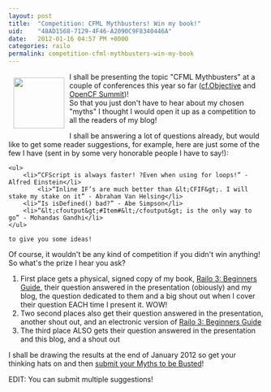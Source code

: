 ```yaml
---
layout: post
title:  "Competition: CFML Mythbusters! Win my book!"
uid:	"48AD1568-7129-4F46-A2090C9F8340446A"
date:   2012-01-16 04:57 PM +0000
categories: railo
permalink: competition-cfml-mythbusters-win-my-book
---
```

<img src="http://www.markdrew.co.uk/blog/enclosures/mythbusters_busted..png" width="100" align="left" vspace="10" hspace="10">
<p>I shall be presenting the topic "CFML Mythbusters" at a couple of conferences this year so far (<a href="http://www.cfobjective.com/" title="cf.Objective() 2012: The Only Enterprise ColdFusion Conference... - cf.Objective()">cf.Objective</a> and <a href="http://opencfsummit.org/" title="Home - OpenCF Summit">OpenCF Summit</a>)! 
<br>	
So that you just don't have to hear about my chosen "myths" I thought I would open it up as a competition to all the readers of my blog! </p>

<p>
	I shall be answering a lot of questions already, but would like to get some reader suggestions, for example, here are just some of the few I have (sent in by some very honorable people I have to say!):
	
	<ul>
		<li>“CFScript is always faster! ?Even when using for loops!” - Alfred Einstein</li>
			<li>“Inline IF’s are much better than &lt;CFIF&gt;. I will stake my stake on it” - Abraham Van Helsing</li>
		<li>“Is isDefined() bad?” - Abe Simpson</li>
		<li>“&lt;cfoutput&gt;#Item#&lt;/cfoutput&gt; is the only way to go” - Mohandas Gandhi</li>
	</ul>
	
	to give you some ideas!
</p>
<p>
	Of course, it wouldn't be any kind of competition if you didn't win anything! So what's the prize I hear you ask?
	<br>
	<ol>
		<li>First place gets a physical, signed copy of my book, <a href="bit.ly/RailoBook">Railo 3: Beginners Guide</a>, their question answered in the presentation (obiously) and my blog, the question dedicated to them and a big shout out when I cover their question EACH time I present it. WOW!</li>
		<li>Two second places also get their question answered in the presentation, another shout out, and an electronic version of <a href="bit.ly/RailoBook">Railo 3: Beginners Guide</a>
		</li>
		<li>The third place ALSO gets their question answered in the presentation and this blog, and a shout out</li>
	</ol>
</p>

<p>
	I shall be drawing the results at the end of January 2012 so get your thinking hats on and then <a href="https://docs.google.com/spreadsheet/viewform?formkey=dDE5ZUpNeVZ1T21GbjFKU0s3MlJoaEE6MQ">submit your Myths to be Busted</a>!
</p>

<p>
EDIT: You can submit multiple suggestions!	
</p>
